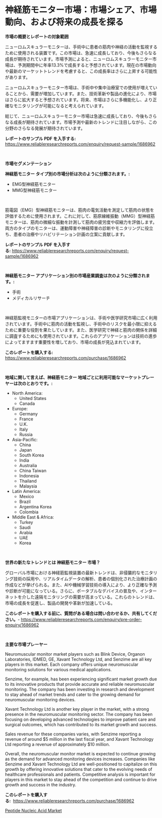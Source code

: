<p><h1>神経筋モニター市場：市場シェア、市場動向、および将来の成長を探る</h1></p><p><strong>市場の概要とレポートの対象範囲</strong></p>
<p><p>ニューロムスキュラーモニターは、手術中に患者の筋肉や神経の活動を監視するために使用される装置です。この市場は、急速に成長しており、今後もさらなる成長が期待されています。市場予測によると、ニューロムスキュラーモニター市場は、予測期間中に年率13.3%で成長すると予想されています。現在の市場動向や最新のマーケットトレンドを考慮すると、この成長率はさらに上昇する可能性があります。</p><p>ニューロムスキュラーモニター市場は、手術中や集中治療室での使用が増えていることから、需要が増加しています。また、技術革新や製品の進化により、市場はさらに拡大すると予想されています。将来、市場はさらに多機能化し、より正確なモニタリングが可能になると考えられています。</p><p>総じて、ニューロムスキュラーモニター市場は急速に成長しており、今後もさらなる成長が期待されています。市場予測や最新のトレンドに注目しながら、この分野のさらなる発展が期待されています。</p></p>
<p><strong>レポートのサンプル PDF を入手する:</strong> <a href="https://www.reliableresearchreports.com/enquiry/request-sample/1686962">https://www.reliableresearchreports.com/enquiry/request-sample/1686962</a></p>
<p>&nbsp;</p>
<p><strong>市場セグメンテーション</strong></p>
<p><strong>神経筋モニター タイプ別の市場分析は次のように分類されます。:</strong></p>
<p><ul><li>EMG型神経筋モニター</li><li>MMG型神経筋モニター</li></ul></p>
<p>&nbsp;</p>
<p><p>筋電図（EMG）型神経筋モニターは、筋肉の電気活動を測定して筋肉の状態を評価するために使用されます。これに対して、筋原線維振動（MMG）型神経筋モニターは、筋肉の微細な振動を計測して筋肉の疲労度や収縮力を評価します。両方のタイプのモニターは、運動障害や神経障害の診断やモニタリングに役立ち、患者の治療やリハビリテーション計画の立案に貢献します。</p></p>
<p><strong>レポートのサンプル PDF を入手する:</strong>&nbsp;<a href="https://www.reliableresearchreports.com/enquiry/request-sample/1686962">https://www.reliableresearchreports.com/enquiry/request-sample/1686962</a></p>
<p>&nbsp;</p>
<p><strong> 神経筋モニター アプリケーション別の市場産業調査は次のように分類されます。:</strong></p>
<p><ul><li>手術</li><li>メディカルリサーチ</li></ul></p>
<p>&nbsp;</p>
<p><p>神経筋監視モニターの市場アプリケーションは、手術や医学研究市場に広く利用されています。手術中に筋肉の活動を監視し、手術中のリスクを最小限に抑えるために重要な役割を果たしています。また、医学研究で神経と筋肉の関係を詳細に調査するためにも使用されています。これらのアプリケーションは技術の進歩によってますます重要性を増しており、市場の成長が見込まれています。</p></p>
<p><strong>このレポートを購入する:</strong>&nbsp; <a href="https://www.reliableresearchreports.com/purchase/1686962">https://www.reliableresearchreports.com/purchase/1686962</a></p>
<p>&nbsp;</p>
<p><strong>地域に関して言えば、神経筋モニター 地域ごとに利用可能なマーケットプレーヤーは次のとおりです。:</strong></p>
<p><ul>
    <li>
        North America:
        <ul>
            <li>United States</li>
            <li>Canada</li>
        </ul>
    </li>
    <li>
        Europe:
        <ul>
            <li>Germany</li>
            <li>France</li>
            <li>U.K.</li>
            <li>Italy</li>
            <li>Russia</li>
        </ul>
    </li>
    <li>
        Asia-Pacific:
        <ul>
            <li>China</li>
            <li>Japan</li>
            <li>South Korea</li>
            <li>India</li>
            <li>Australia</li>
            <li>China Taiwan</li>
            <li>Indonesia</li>
            <li>Thailand</li>
            <li>Malaysia</li>
        </ul>
    </li>
    <li>
        Latin America:
        <ul>
            <li>Mexico</li>
            <li>Brazil</li>
            <li>Argentina Korea</li>
            <li>Colombia</li>
        </ul>
    </li>
    <li>
        Middle East & Africa:
        <ul>
            <li>Turkey</li>
            <li>Saudi</li>
            <li>Arabia</li>
            <li>UAE</li>
            <li>Korea</li>
        </ul>
    </li>
    </ul></p>
<p>&nbsp;</p>
<p><strong>世界の新たなトレンドとは 神経筋モニター 市場？</strong></p>
<p><p>グローバル市場における神経筋監視装置の最新トレンドは、非侵襲的なモニタリング技術の採用や、リアルタイムデータの解析、患者の個別化された治療計画の作成などが挙げられる。また、AIや機械学習技術の導入により、より正確な予測や診断が可能になっている。さらに、ポータブルなデバイスの普及や、インターネットを介した遠隔モニタリングの需要が高まっている。これらのトレンドは、市場の成長を促進し、製品の開発や革新が加速している。</p></p>
<p><strong>このレポートを購入する前に、質問がある場合は問い合わせるか、共有してください。</strong>- <a href="https://www.reliableresearchreports.com/enquiry/pre-order-enquiry/1686962">https://www.reliableresearchreports.com/enquiry/pre-order-enquiry/1686962</a></p>
<p>&nbsp;</p>
<p><strong>主要な市場プレーヤー</strong></p>
<p><p>Neuromuscular monitor market players such as Blink Device, Organon Laboratories, IDMED, GE, Xavant Technology Ltd, and Senzime are all key players in this market. Each company offers unique neuromuscular monitoring solutions for various medical applications.</p><p>Senzime, for example, has been experiencing significant market growth due to its innovative products that provide accurate and reliable neuromuscular monitoring. The company has been investing in research and development to stay ahead of market trends and cater to the growing demand for neuromuscular monitoring devices.</p><p>Xavant Technology Ltd is another key player in the market, with a strong presence in the neuromuscular monitoring sector. The company has been focusing on developing advanced technologies to improve patient care and surgical outcomes, which has contributed to its market growth and success.</p><p>Sales revenue for these companies varies, with Senzime reporting a revenue of around $5 million in the last fiscal year, and Xavant Technology Ltd reporting a revenue of approximately $10 million.</p><p>Overall, the neuromuscular monitor market is expected to continue growing as the demand for advanced monitoring devices increases. Companies like Senzime and Xavant Technology Ltd are well-positioned to capitalize on this growth by offering innovative solutions that cater to the evolving needs of healthcare professionals and patients. Competitive analysis is important for players in this market to stay ahead of the competition and continue to drive growth and success in the industry.</p></p>
<p><strong>このレポートを購入する:</strong>&nbsp;&nbsp;<a href="https://www.reliableresearchreports.com/purchase/1686962">https://www.reliableresearchreports.com/purchase/1686962</a></p>
<p><p><a href="https://invited-way-688.notion.site/Peptide-Nucleic-Acid-Market-Size-Share-Trends-Analysis-Report-By-Material-By-Type-By-End-user--937a89c9bc9f42d5b0b80789135eb8d4">Peptide Nucleic Acid Market</a></p></p>